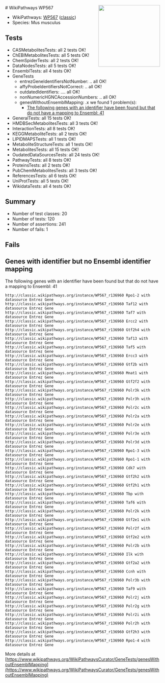 <img style="float: right; width: 200px" src="https://upload.wikimedia.org/wikipedia/commons/thumb/8/83/Wplogo_with_text_500.png/640px-Wplogo_with_text_500.png" />
# WikiPathways WP567

* WikiPathways: [WP567](https://wikipathways.org/pathways/WP567) ([classic](https://classic.wikipathways.org/instance/WP567))
* Species: Mus musculus
## Tests
* CASMetabolitesTests: all 2 tests OK!
* ChEBIMetabolitesTests: all 5 tests OK!
* ChemSpiderTests: all 2 tests OK!
* DataNodesTests: all 5 tests OK!
* EnsemblTests: all 4 tests OK!
* GeneTests
    * entrezGeneIdentifiersNotNumber: .. all OK!
    * affyProbeIdentifiersNotCorrect: .. all OK!
    * outdatedIdentifiers: .... all OK!
    * nonNumericHGNCAccessionNumbers: .. all OK!
    * genesWithoutEnsemblMapping: .x we found 1 problem(s):
        * [The following genes with an identifier have been found but that do not have a mapping to Ensembl: 41](#c4e5436b)
* GeneralTests: all 15 tests OK!
* HMDBSecMetabolitesTests: all 3 tests OK!
* InteractionTests: all 8 tests OK!
* KEGGMetaboliteTests: all 2 tests OK!
* LIPIDMAPSTests: all 1 tests OK!
* MetaboliteStructureTests: all 1 tests OK!
* MetabolitesTests: all 15 tests OK!
* OudatedDataSourcesTests: all 24 tests OK!
* PathwayTests: all 8 tests OK!
* ProteinsTests: all 2 tests OK!
* PubChemMetabolitesTests: all 3 tests OK!
* ReferencesTests: all 6 tests OK!
* UniProtTests: all 5 tests OK!
* WikidataTests: all 4 tests OK!


## Summary

* Number of test classes: 20
* Number of tests: 120
* Number of assertions: 241
* Number of fails: 1

## Fails

<a name="c4e5436b" />

## Genes with identifier but no Ensembl identifier mapping

The following genes with an identifier have been found but that do not have a mapping to Ensembl: 41
```
http://classic.wikipathways.org/instance/WP567_r136960 Rpo1-2 with datasource Entrez Gene
http://classic.wikipathways.org/instance/WP567_r136960 Taf12 with datasource Entrez Gene
http://classic.wikipathways.org/instance/WP567_r136960 Taf7 with datasource Entrez Gene
http://classic.wikipathways.org/instance/WP567_r136960 Ercc2 with datasource Entrez Gene
http://classic.wikipathways.org/instance/WP567_r136960 Gtf2h4 with datasource Entrez Gene
http://classic.wikipathways.org/instance/WP567_r136960 Taf13 with datasource Entrez Gene
http://classic.wikipathways.org/instance/WP567_r136960 Taf5 with datasource Entrez Gene
http://classic.wikipathways.org/instance/WP567_r136960 Ercc3 with datasource Entrez Gene
http://classic.wikipathways.org/instance/WP567_r136960 Gtf2b with datasource Entrez Gene
http://classic.wikipathways.org/instance/WP567_r136960 Mnat1 with datasource Entrez Gene
http://classic.wikipathways.org/instance/WP567_r136960 Gtf2f2 with datasource Entrez Gene
http://classic.wikipathways.org/instance/WP567_r136960 Polr3k with datasource Entrez Gene
http://classic.wikipathways.org/instance/WP567_r136960 Polr3h with datasource Entrez Gene
http://classic.wikipathways.org/instance/WP567_r136960 Polr2c with datasource Entrez Gene
http://classic.wikipathways.org/instance/WP567_r136960 Polr2a with datasource Entrez Gene
http://classic.wikipathways.org/instance/WP567_r136960 Polr2e with datasource Entrez Gene
http://classic.wikipathways.org/instance/WP567_r136960 Polr3e with datasource Entrez Gene
http://classic.wikipathways.org/instance/WP567_r136960 Polr3d with datasource Entrez Gene
http://classic.wikipathways.org/instance/WP567_r136960 Rpo1-3 with datasource Entrez Gene
http://classic.wikipathways.org/instance/WP567_r136960 Rpo1-1 with datasource Entrez Gene
http://classic.wikipathways.org/instance/WP567_r136960 Cdk7 with datasource Entrez Gene
http://classic.wikipathways.org/instance/WP567_r136960 Gtf2h2 with datasource Entrez Gene
http://classic.wikipathways.org/instance/WP567_r136960 Gtf2h1 with datasource Entrez Gene
http://classic.wikipathways.org/instance/WP567_r136960 Tbp with datasource Entrez Gene
http://classic.wikipathways.org/instance/WP567_r136960 Taf6 with datasource Entrez Gene
http://classic.wikipathways.org/instance/WP567_r136960 Polr2k with datasource Entrez Gene
http://classic.wikipathways.org/instance/WP567_r136960 Gtf2e1 with datasource Entrez Gene
http://classic.wikipathways.org/instance/WP567_r136960 Polr2f with datasource Entrez Gene
http://classic.wikipathways.org/instance/WP567_r136960 Gtf2e2 with datasource Entrez Gene
http://classic.wikipathways.org/instance/WP567_r136960 Polr2b with datasource Entrez Gene
http://classic.wikipathways.org/instance/WP567_r136960 Ilk with datasource Entrez Gene
http://classic.wikipathways.org/instance/WP567_r136960 Gtf2a2 with datasource Entrez Gene
http://classic.wikipathways.org/instance/WP567_r136960 Ccnh with datasource Entrez Gene
http://classic.wikipathways.org/instance/WP567_r136960 Polr3b with datasource Entrez Gene
http://classic.wikipathways.org/instance/WP567_r136960 Taf9 with datasource Entrez Gene
http://classic.wikipathways.org/instance/WP567_r136960 Polr2j with datasource Entrez Gene
http://classic.wikipathways.org/instance/WP567_r136960 Polr2g with datasource Entrez Gene
http://classic.wikipathways.org/instance/WP567_r136960 Polr2i with datasource Entrez Gene
http://classic.wikipathways.org/instance/WP567_r136960 Polr2h with datasource Entrez Gene
http://classic.wikipathways.org/instance/WP567_r136960 Gtf2h3 with datasource Entrez Gene
http://classic.wikipathways.org/instance/WP567_r136960 Rpo1-4 with datasource Entrez Gene
```

More details at [https://www.wikipathways.org/WikiPathwaysCurator/GeneTests/genesWithoutEnsemblMapping](https://www.wikipathways.org/WikiPathwaysCurator/GeneTests/genesWithoutEnsemblMapping)

